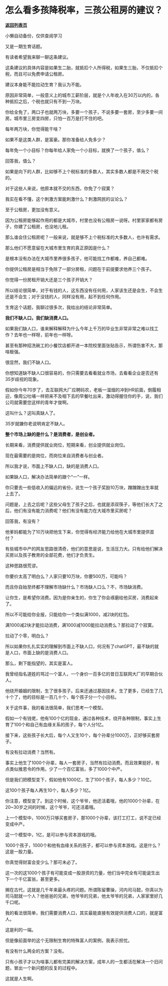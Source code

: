 # 怎么看多孩降税率，三孩公租房的建议？

[**返回列表页**](/gzh/记忆承载)

小懒自动备份，仅供查阅学习

又是一期生育话题。  

有读者希望我来聊一聊这条建议。  

这条建议的具体内容是如果生二胎，就抵扣个人所得税，如果生三胎，不仅抵扣个税，而且可以免费申请公租房。

建议本身能不能拉动生育？我认为不能。  

原因非常简单，一般意义上的城市工薪阶层，就是个人年收入在30万以内的，各种抵扣之后，个税也就只有不到一万块。  

你给全免了，两口子也就两万块，多要一个孩子，不说多要一套房，至少多要一间房。城市里三房变四房，只怕一百万是打不住的吧。  

每年两万块，你觉得能干啥？  

如果不是这类人群，是富豪。那你准备给人免多少？  

每年免一个小目标？你每年给人家免一个小目标，就换了一个孩子，值么？

回答我，值么？  

如果是向下的人群，比如够不上个税标准的多数人，其实多数人都是不用交个税的。  

对于这些人来说，他原本就不交的东西，你免了个寂寞？

我实在看不懂，这个刺激方案能刺激什么？刺激网民的议论么？

至于公租房，更加没有意义。

因为公租房能够起作用的都是大城市，村里也没有公租房一说呀。村里家家都有房子，你建了公租房，也没地儿租。

那么谁会住公租房呢？一般来说，就是够不上个税标准的大多数人，也许有需求。  

那么他们不愿意留在大城市里生育的真正原因是什么？  

是根本没有办法在大城市里养很多孩子，他可能找工作都难，养自己都难。

你提供公租房是相当于免除了一部分房租，问题在于前提要求他养三个孩子。  

你觉得一份房租开销大还是三个孩子开销大？

所以结论很简单，对于有钱的人，这东西没有任何用，人家该生还是会生，不会生还是不会生；对于没钱的人，同样没有用，起不到任何作用。

生育这个话题，我聊过很多次，我给出的结论非常简单。

 **我们不缺人口，我们缺消费人口。**

如果我们缺人口，谁来解释解释为什么今年上千万的毕业生非常非常之难以找工作？去年也一样呀，前年也一样呀。  

甚至有那种招洗碗工的小餐饮店都开进一本院校里面张贴告示，所谓伤害不大，那啥极强。

很显然，我们不缺人口。  

你想知道缺不缺人口很容易的，你只需要去看看就业市场，去看看企业是否还有35岁歧视的现象。  

假如你今年70岁了，去互联网大厂应聘码农，老板一溜烟的冲到HR前面，倒履相迎，像周公吐哺一样把来不及咽下去的早餐吐出来，激动得握住你的手，说，我们公司就需要您这样的青年才俊啊。

这叫什么？这叫真缺人了。  

35岁就嫌你老说明肯定不缺人。  

 **整个市场上缺的是什么？是消费者，是创业者。**

长期来看，消费提供就业岗位，短期来看，创业提供就业岗位。  

现在最需要的是岗位，而岗位来自消费者与创业者。  

所以我才说，市面上不缺人口，缺的是消费人口。  

如果缺人口，解决办法简单的跟个“一”一样。  

你只要去一些低收入的偏远的省份，说生一个孩子奖励10万块，蹭蹭蹭出生率就上去了。  

问题是，上去之后呢？这些父母生了孩子之后，也就是添双筷子，等他们长大了之后，他们有没有能力消费呢？他们有没有能力在大城市里买房呢？

回答我，有没有？

他爹妈都能为了10万块把他生下来，你觉得有经济能力给他在大城市里提供首付？  

有些城市中产的网友思路很清奇，他们的意思是说，生活压力大。只有给他们解决买房以及孩子教育的全部花费，他们才负责生。  

这种思路很荒谬。

你要价太高了明白么？人家只要10万块，你要500万，可能吗？

而且你自始至终都不理解市场缺什么？市场缺人口么？不，市场缺消费。

让你生，是希望你消费。因为是你亲生的，你生了你会琢磨给他买房，消费起来了。  

所以不可能给你全报，只能给你一个类似满1000，减2块的红包。

满1000减2块才能拉动消费，满1000减1000能拉动消费么？那拉动了个寂寞。  

拉动了个零，明白么？  

所以如果你扎扎实实的理解到市面上不缺人口，何况有了chatGPT，最不缺的就是人口，市面上缺的是消费人口。  

那么，剩下能指望的，其实是富人。  

我曾经指名道姓的骂过一个富人，一个身价一百多亿的昔日互联网大厂的早期合伙人。  

他绕开婚姻的限制，生了很多孩子。后来还通过基因技术，生了更多，已经生了几十个了，他的目标是一百几十个，每个孩子分一个小目标。  

关于这件事，我的看法很简单，我们思考一个模型。  

假如一个有钱佬，他有100个亿的现金，通过各种技术，绕开各种限制，事实上生育了100个和自己有血缘关系的孩子，每个人分1亿。

接下来，这些孩子长大后，每个人又生10个，每个孙辈分1000万，正好够买套房子。

有没有拉动消费？当然有。

事实上他生了1000个孙辈，每人一套房子，当然有拉动消费。而且效果挺好，有点类似推恩令的作用。少了一个百亿富翁，多了1000个中产。  

但是我们把模型变下，假如他有1000亿，生了100个孩子，每人多少？10亿。  

这100个孩子每人再生10个，每人多少？1亿。  

你注意，模型变了。到这个时候，这个爷爷，他还活着哦，他的1000个孙辈，在20~30岁之间的时候，这个爷爷，可还活着哦。  

上一个模型中，1000万只够买套房子，那1000个孙辈，该打工打工，说不定已经变成中产。  

这一个模型中，1亿，是可以参与资本游戏的哦。

1000个孩子，1000个和他有血缘关系的孩子，都可以参与资本游戏。这是什么？这是一股力量。  

你真觉得财富会变少么？那可未必了。  

这一次的这1000个孩子有可能变成一股游资的力量，他们当中完全有可能诞生出下一个千亿富翁，甚至更多。

搁在古代，这就是几千年来最头疼的问题。所谓陈留曹操，河内司马懿，你真以为司马懿就一个人？他爸爸的兄弟，他爷爷的兄弟，他太爷爷的兄弟，人家家里好几千口呢。  

我的看法很简单，我们需要消费人口，其实最能直接有效提供消费人口的，就是富人。  

这是利的一端。

但是像前面举的这个无限制生育的特殊富人的案例，我表示担忧。  

有没有什么两全的方案？没有。  

只有小孩子才以为啥事儿都有完美的解决方案，成年人的一生都活在解决一个旧问题，冒出一个新问题的反复的过程中。  

这就是人生啊。

